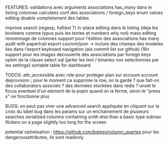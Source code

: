 FEATURES:
validations avec arguments
associations has_many dans le listing
colonnes calculees
conf des associations / foreign_keys
enum values editing
disable completement des tables

improve search (regexp, fulltext ?)
in-place editing dans le listing (deja les booleens comme typus puis les textes et numbers why not)
mass editing
renommage de colonnes
support pour l'édition des associations has many
audit with papertrail
export csv/xml/json
  -> inclure des champs des modeles lies dans l'export
keyboard navigation (ala commit list sur github)
i18n
support pour les images
decouverte des associations par foreign keys
optim de la clause select sql (jarter les text / binaries non selectionnes par les settings)
sortable table for dashboard

TODOS:
attr_accessible avec role pour proteger plan sur account
account deprovision ; pour le moment ca supprime la row, on la garde ? que fait-on des collaborators associés ? des données stockées dans redis ?
unset le focus eventuel d'un element de la popin quand on la ferme, sinon le "press s" ne fonctionne plus


BUGS:
on peut pas virer une advanced search appliquée en cliquant sur la croix du label
bug dans les params sur un enchainement de plusieurs searches
serialized columns containing smth else than a basic type
subnav flickers on a page slightly too long for the screen

potential optimisation : https://github.com/bgipsy/column_queries
pour les dangerousattributes, ils sont readonly
